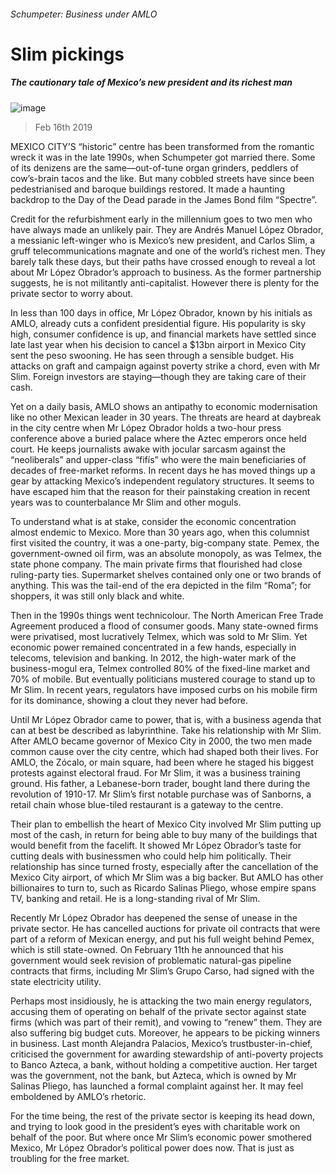 ###### Schumpeter: Business under AMLO
# Slim pickings 
##### The cautionary tale of Mexico’s new president and its richest man 
![image](images/20190216_WBD000_0.jpg) 
> Feb 16th 2019 
 
MEXICO CITY’S “historic” centre has been transformed from the romantic wreck it was in the late 1990s, when Schumpeter got married there. Some of its denizens are the same—out-of-tune organ grinders, peddlers of cow’s-brain tacos and the like. But many cobbled streets have since been pedestrianised and baroque buildings restored. It made a haunting backdrop to the Day of the Dead parade in the James Bond film “Spectre”. 
Credit for the refurbishment early in the millennium goes to two men who have always made an unlikely pair. They are Andrés Manuel López Obrador, a messianic left-winger who is Mexico’s new president, and Carlos Slim, a gruff telecommunications magnate and one of the world’s richest men. They barely talk these days, but their paths have crossed enough to reveal a lot about Mr López Obrador’s approach to business. As the former partnership suggests, he is not militantly anti-capitalist. However there is plenty for the private sector to worry about. 
In less than 100 days in office, Mr López Obrador, known by his initials as AMLO, already cuts a confident presidential figure. His popularity is sky high, consumer confidence is up, and financial markets have settled since late last year when his decision to cancel a $13bn airport in Mexico City sent the peso swooning. He has seen through a sensible budget. His attacks on graft and campaign against poverty strike a chord, even with Mr Slim. Foreign investors are staying—though they are taking care of their cash. 
Yet on a daily basis, AMLO shows an antipathy to economic modernisation like no other Mexican leader in 30 years. The threats are heard at daybreak in the city centre when Mr López Obrador holds a two-hour press conference above a buried palace where the Aztec emperors once held court. He keeps journalists awake with jocular sarcasm against the “neoliberals” and upper-class “fifís” who were the main beneficiaries of decades of free-market reforms. In recent days he has moved things up a gear by attacking Mexico’s independent regulatory structures. It seems to have escaped him that the reason for their painstaking creation in recent years was to counterbalance Mr Slim and other moguls. 
To understand what is at stake, consider the economic concentration almost endemic to Mexico. More than 30 years ago, when this columnist first visited the country, it was a one-party, big-company state. Pemex, the government-owned oil firm, was an absolute monopoly, as was Telmex, the state phone company. The main private firms that flourished had close ruling-party ties. Supermarket shelves contained only one or two brands of anything. This was the tail-end of the era depicted in the film “Roma”; for shoppers, it was still only black and white. 
Then in the 1990s things went technicolour. The North American Free Trade Agreement produced a flood of consumer goods. Many state-owned firms were privatised, most lucratively Telmex, which was sold to Mr Slim. Yet economic power remained concentrated in a few hands, especially in telecoms, television and banking. In 2012, the high-water mark of the business-mogul era, Telmex controlled 80% of the fixed-line market and 70% of mobile. But eventually politicians mustered courage to stand up to Mr Slim. In recent years, regulators have imposed curbs on his mobile firm for its dominance, showing a clout they never had before. 
Until Mr López Obrador came to power, that is, with a business agenda that can at best be described as labyrinthine. Take his relationship with Mr Slim. After AMLO became governor of Mexico City in 2000, the two men made common cause over the city centre, which had shaped both their lives. For AMLO, the Zócalo, or main square, had been where he staged his biggest protests against electoral fraud. For Mr Slim, it was a business training ground. His father, a Lebanese-born trader, bought land there during the revolution of 1910-17. Mr Slim’s first notable purchase was of Sanborns, a retail chain whose blue-tiled restaurant is a gateway to the centre. 
Their plan to embellish the heart of Mexico City involved Mr Slim putting up most of the cash, in return for being able to buy many of the buildings that would benefit from the facelift. It showed Mr López Obrador’s taste for cutting deals with businessmen who could help him politically. Their relationship has since turned frosty, especially after the cancellation of the Mexico City airport, of which Mr Slim was a big backer. But AMLO has other billionaires to turn to, such as Ricardo Salinas Pliego, whose empire spans TV, banking and retail. He is a long-standing rival of Mr Slim. 
Recently Mr López Obrador has deepened the sense of unease in the private sector. He has cancelled auctions for private oil contracts that were part of a reform of Mexican energy, and put his full weight behind Pemex, which is still state-owned. On February 11th he announced that his government would seek revision of problematic natural-gas pipeline contracts that firms, including Mr Slim’s Grupo Carso, had signed with the state electricity utility. 
Perhaps most insidiously, he is attacking the two main energy regulators, accusing them of operating on behalf of the private sector against state firms (which was part of their remit), and vowing to “renew” them. They are also suffering big budget cuts. Moreover, he appears to be picking winners in business. Last month Alejandra Palacios, Mexico’s trustbuster-in-chief, criticised the government for awarding stewardship of anti-poverty projects to Banco Azteca, a bank, without holding a competitive auction. Her target was the government, not the bank, but Azteca, which is owned by Mr Salinas Pliego, has launched a formal complaint against her. It may feel emboldened by AMLO’s rhetoric. 
For the time being, the rest of the private sector is keeping its head down, and trying to look good in the president’s eyes with charitable work on behalf of the poor. But where once Mr Slim’s economic power smothered Mexico, Mr López Obrador’s political power does now. That is just as troubling for the free market. 
